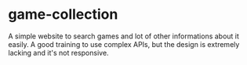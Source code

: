 # game-collection

A simple website to search games and lot of other informations about it easily. A good training to use complex APIs, but the design is extremely lacking and it's not responsive.

